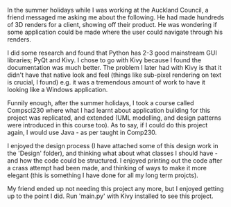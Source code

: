 In the summer holidays while I was working at the Auckland Council, a friend messaged me asking me about the following. He had made hundreds of 3D renders for a client, showing off their product. He was wondering if some application could be made where the user could navigate through his renders. 

I did some research and found that Python has 2-3 good mainstream GUI libraries; PyQt and Kivy. I chose to go with Kivy because I found the documentation was much better. The problem I later had with Kivy is that it didn't have that native look and feel (things like sub-pixel rendering on text is crucial, I found) e.g. it was a tremendous amount of work to have it looking like a Windows application. 

Funnily enough, after the summer holidays, I took a course called Compsci230 where what I had learnt about application building for this project was replicated, and extended (UML modelling, and design patterns were introduced in this course too). As to say, if I could do this project again, I would use Java - as per taught in Comp230.

I enjoyed the design process (I have attached some of this design work in the 'Design' folder), and thinking what about what classes I should have - and how the code could be structured. I enjoyed printing out the code after a crass attempt had been made, and thinking of ways to make it more elegant (this is something I have done for all my long term projcts). 

My friend ended up not needing this project any more, but I enjoyed getting up to the point I did. Run 'main.py' with Kivy installed to see this project.
